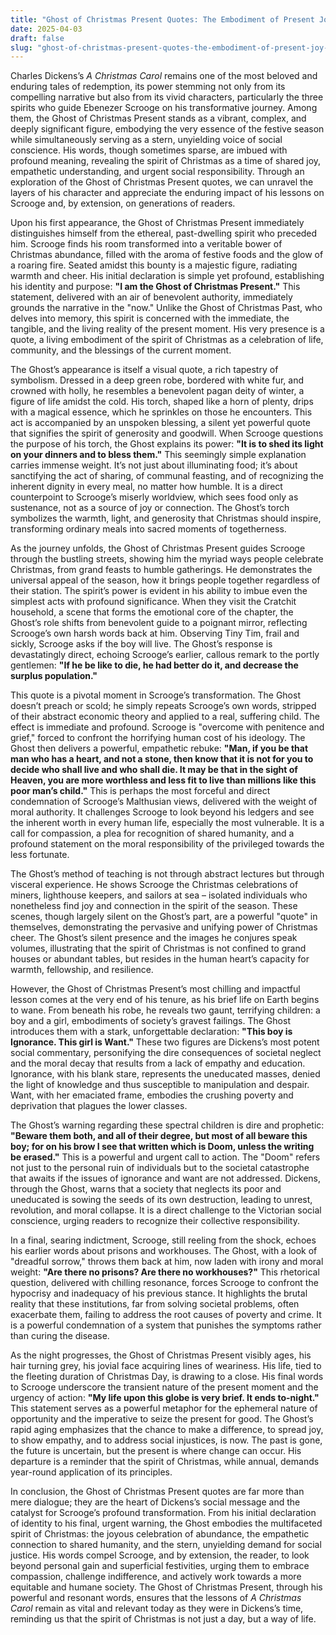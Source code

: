 ```yaml
---
title: "Ghost of Christmas Present Quotes: The Embodiment of Present Joy, Empathy, and Social Conscience"
date: 2025-04-03
draft: false
slug: "ghost-of-christmas-present-quotes-the-embodiment-of-present-joy-empathy-and-social-conscience" 
---
```


Charles Dickens’s *A Christmas Carol* remains one of the most beloved and enduring tales of redemption, its power stemming not only from its compelling narrative but also from its vivid characters, particularly the three spirits who guide Ebenezer Scrooge on his transformative journey. Among them, the Ghost of Christmas Present stands as a vibrant, complex, and deeply significant figure, embodying the very essence of the festive season while simultaneously serving as a stern, unyielding voice of social conscience. His words, though sometimes sparse, are imbued with profound meaning, revealing the spirit of Christmas as a time of shared joy, empathetic understanding, and urgent social responsibility. Through an exploration of the Ghost of Christmas Present quotes, we can unravel the layers of his character and appreciate the enduring impact of his lessons on Scrooge and, by extension, on generations of readers.

Upon his first appearance, the Ghost of Christmas Present immediately distinguishes himself from the ethereal, past-dwelling spirit who preceded him. Scrooge finds his room transformed into a veritable bower of Christmas abundance, filled with the aroma of festive foods and the glow of a roaring fire. Seated amidst this bounty is a majestic figure, radiating warmth and cheer. His initial declaration is simple yet profound, establishing his identity and purpose: **"I am the Ghost of Christmas Present."** This statement, delivered with an air of benevolent authority, immediately grounds the narrative in the "now." Unlike the Ghost of Christmas Past, who delves into memory, this spirit is concerned with the immediate, the tangible, and the living reality of the present moment. His very presence is a quote, a living embodiment of the spirit of Christmas as a celebration of life, community, and the blessings of the current moment.

The Ghost’s appearance is itself a visual quote, a rich tapestry of symbolism. Dressed in a deep green robe, bordered with white fur, and crowned with holly, he resembles a benevolent pagan deity of winter, a figure of life amidst the cold. His torch, shaped like a horn of plenty, drips with a magical essence, which he sprinkles on those he encounters. This act is accompanied by an unspoken blessing, a silent yet powerful quote that signifies the spirit of generosity and goodwill. When Scrooge questions the purpose of his torch, the Ghost explains its power: **"It is to shed its light on your dinners and to bless them."** This seemingly simple explanation carries immense weight. It’s not just about illuminating food; it’s about sanctifying the act of sharing, of communal feasting, and of recognizing the inherent dignity in every meal, no matter how humble. It is a direct counterpoint to Scrooge’s miserly worldview, which sees food only as sustenance, not as a source of joy or connection. The Ghost’s torch symbolizes the warmth, light, and generosity that Christmas should inspire, transforming ordinary meals into sacred moments of togetherness.

As the journey unfolds, the Ghost of Christmas Present guides Scrooge through the bustling streets, showing him the myriad ways people celebrate Christmas, from grand feasts to humble gatherings. He demonstrates the universal appeal of the season, how it brings people together regardless of their station. The spirit’s power is evident in his ability to imbue even the simplest acts with profound significance. When they visit the Cratchit household, a scene that forms the emotional core of the chapter, the Ghost’s role shifts from benevolent guide to a poignant mirror, reflecting Scrooge’s own harsh words back at him. Observing Tiny Tim, frail and sickly, Scrooge asks if the boy will live. The Ghost’s response is devastatingly direct, echoing Scrooge’s earlier, callous remark to the portly gentlemen: **"If he be like to die, he had better do it, and decrease the surplus population."**

This quote is a pivotal moment in Scrooge’s transformation. The Ghost doesn’t preach or scold; he simply repeats Scrooge’s own words, stripped of their abstract economic theory and applied to a real, suffering child. The effect is immediate and profound. Scrooge is "overcome with penitence and grief," forced to confront the horrifying human cost of his ideology. The Ghost then delivers a powerful, empathetic rebuke: **"Man, if you be that man who has a heart, and not a stone, then know that it is not for you to decide who shall live and who shall die. It may be that in the sight of Heaven, you are more worthless and less fit to live than millions like this poor man’s child."** This is perhaps the most forceful and direct condemnation of Scrooge’s Malthusian views, delivered with the weight of moral authority. It challenges Scrooge to look beyond his ledgers and see the inherent worth in every human life, especially the most vulnerable. It is a call for compassion, a plea for recognition of shared humanity, and a profound statement on the moral responsibility of the privileged towards the less fortunate.

The Ghost’s method of teaching is not through abstract lectures but through visceral experience. He shows Scrooge the Christmas celebrations of miners, lighthouse keepers, and sailors at sea – isolated individuals who nonetheless find joy and connection in the spirit of the season. These scenes, though largely silent on the Ghost’s part, are a powerful "quote" in themselves, demonstrating the pervasive and unifying power of Christmas cheer. The Ghost’s silent presence and the images he conjures speak volumes, illustrating that the spirit of Christmas is not confined to grand houses or abundant tables, but resides in the human heart’s capacity for warmth, fellowship, and resilience.

However, the Ghost of Christmas Present’s most chilling and impactful lesson comes at the very end of his tenure, as his brief life on Earth begins to wane. From beneath his robe, he reveals two gaunt, terrifying children: a boy and a girl, embodiments of society’s gravest failings. The Ghost introduces them with a stark, unforgettable declaration: **"This boy is Ignorance. This girl is Want."** These two figures are Dickens’s most potent social commentary, personifying the dire consequences of societal neglect and the moral decay that results from a lack of empathy and education. Ignorance, with his blank stare, represents the uneducated masses, denied the light of knowledge and thus susceptible to manipulation and despair. Want, with her emaciated frame, embodies the crushing poverty and deprivation that plagues the lower classes.

The Ghost’s warning regarding these spectral children is dire and prophetic: **"Beware them both, and all of their degree, but most of all beware this boy; for on his brow I see that written which is Doom, unless the writing be erased."** This is a powerful and urgent call to action. The "Doom" refers not just to the personal ruin of individuals but to the societal catastrophe that awaits if the issues of ignorance and want are not addressed. Dickens, through the Ghost, warns that a society that neglects its poor and uneducated is sowing the seeds of its own destruction, leading to unrest, revolution, and moral collapse. It is a direct challenge to the Victorian social conscience, urging readers to recognize their collective responsibility.

In a final, searing indictment, Scrooge, still reeling from the shock, echoes his earlier words about prisons and workhouses. The Ghost, with a look of "dreadful sorrow," throws them back at him, now laden with irony and moral weight: **"Are there no prisons? Are there no workhouses?"** This rhetorical question, delivered with chilling resonance, forces Scrooge to confront the hypocrisy and inadequacy of his previous stance. It highlights the brutal reality that these institutions, far from solving societal problems, often exacerbate them, failing to address the root causes of poverty and crime. It is a powerful condemnation of a system that punishes the symptoms rather than curing the disease.

As the night progresses, the Ghost of Christmas Present visibly ages, his hair turning grey, his jovial face acquiring lines of weariness. His life, tied to the fleeting duration of Christmas Day, is drawing to a close. His final words to Scrooge underscore the transient nature of the present moment and the urgency of action: **"My life upon this globe is very brief. It ends to-night."** This statement serves as a powerful metaphor for the ephemeral nature of opportunity and the imperative to seize the present for good. The Ghost’s rapid aging emphasizes that the chance to make a difference, to spread joy, to show empathy, and to address social injustices, is now. The past is gone, the future is uncertain, but the present is where change can occur. His departure is a reminder that the spirit of Christmas, while annual, demands year-round application of its principles.

In conclusion, the Ghost of Christmas Present quotes are far more than mere dialogue; they are the heart of Dickens’s social message and the catalyst for Scrooge’s profound transformation. From his initial declaration of identity to his final, urgent warning, the Ghost embodies the multifaceted spirit of Christmas: the joyous celebration of abundance, the empathetic connection to shared humanity, and the stern, unyielding demand for social justice. His words compel Scrooge, and by extension, the reader, to look beyond personal gain and superficial festivities, urging them to embrace compassion, challenge indifference, and actively work towards a more equitable and humane society. The Ghost of Christmas Present, through his powerful and resonant words, ensures that the lessons of *A Christmas Carol* remain as vital and relevant today as they were in Dickens’s time, reminding us that the spirit of Christmas is not just a day, but a way of life.